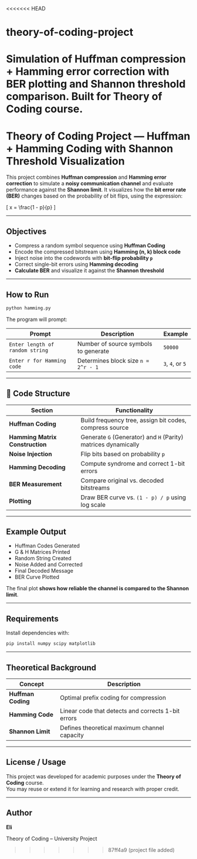 <<<<<<< HEAD
# theory-of-coding-project
Simulation of Huffman compression + Hamming error correction with BER plotting and Shannon threshold comparison. Built for Theory of Coding course.
=======
# Theory of Coding Project — Huffman + Hamming Coding with Shannon Threshold Visualization

This project combines **Huffman compression** and **Hamming error correction** to simulate a **noisy communication channel** and evaluate performance against the **Shannon limit**. It visualizes how the **bit error rate (BER)** changes based on the probability of bit flips, using the expression:

\[
x = \frac{1 - p}{p}
\]

---

##  Objectives

- Compress a random symbol sequence using **Huffman Coding**
- Encode the compressed bitstream using **Hamming (n, k) block code**
- Inject noise into the codewords with **bit-flip probability `p`**
- Correct single-bit errors using **Hamming decoding**
- **Calculate BER** and visualize it against the **Shannon threshold**

---

##  How to Run

```bash
python hamming.py
```

The program will prompt:

| Prompt | Description | Example |
|--------|-------------|---------|
| `Enter length of random string` | Number of source symbols to generate | `50000` |
| `Enter r for Hamming code` | Determines block size `n = 2^r - 1` | `3`, `4`, or `5` |

---

## 📁 Code Structure

| Section | Functionality |
|---------|---------------|
| **Huffman Coding** | Build frequency tree, assign bit codes, compress source |
| **Hamming Matrix Construction** | Generate `G` (Generator) and `H` (Parity) matrices dynamically |
| **Noise Injection** | Flip bits based on probability `p` |
| **Hamming Decoding** | Compute syndrome and correct 1-bit errors |
| **BER Measurement** | Compare original vs. decoded bitstreams |
| **Plotting** | Draw BER curve vs. `(1 - p) / p` using log scale |

---

##  Example Output

-  Huffman Codes Generated  
-  G & H Matrices Printed  
-  Random String Created  
-  Noise Added and Corrected  
-  Final Decoded Message  
-  BER Curve Plotted

The final plot **shows how reliable the channel is compared to the Shannon limit**.

---

##  Requirements

Install dependencies with:

```bash
pip install numpy scipy matplotlib
```

---

##  Theoretical Background

| Concept | Description |
|---------|-------------|
| **Huffman Coding** | Optimal prefix coding for compression |
| **Hamming Code** | Linear code that detects and corrects 1-bit errors |
| **Shannon Limit** | Defines theoretical maximum channel capacity |

---

##  License / Usage

This project was developed for academic purposes under the **Theory of Coding** course.  
You may reuse or extend it for learning and research with proper credit.

---

##  Author

**Eli**

Theory of Coding – University Project
>>>>>>> 87ff4a9 (project file added)
